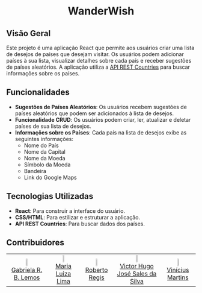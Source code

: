 <h1 align="center">WanderWish</h1>

<h2>Visão Geral</h2>
    <p>
        Este projeto é uma aplicação React que permite aos usuários criar uma lista de desejos de países que desejam visitar. 
        Os usuários podem adicionar países à sua lista, visualizar detalhes sobre cada país e receber sugestões de países aleatórios. 
        A aplicação utiliza a <a href="https://restcountries.com/">API REST Countries</a> para buscar informações sobre os países.
    </p>

<h2>Funcionalidades</h2>
    <ul>
        <li><strong>Sugestões de Países Aleatórios</strong>: Os usuários recebem sugestões de países aleatórios que podem ser adicionados à lista de desejos.</li>
        <li><strong>Funcionalidade CRUD</strong>: Os usuários podem criar, ler, atualizar e deletar países de sua lista de desejos.</li>
        <li><strong>Informações sobre os Países</strong>: Cada país na lista de desejos exibe as seguintes informações:
            <ul>
                <li>Nome do País</li>
                <li>Nome da Capital</li>
                <li>Nome da Moeda</li>
                <li>Símbolo da Moeda</li>
                <li>Bandeira</li>
                <li>Link do Google Maps</li>
            </ul>
        </li>
    </ul>

<h2>Tecnologias Utilizadas</h2>
    <ul>
        <li><strong>React</strong>: Para construir a interface do usuário.</li>
        <li><strong>CSS/HTML</strong>: Para estilizar e estruturar a aplicação.</li>
        <li><strong>API REST Countries</strong>: Para buscar dados dos países.</li>
    </ul>

<h2>Contribuidores</h2>

<table>
  <tbody>
    <tr>
      <td align="center"><a href="https://github.com/GabrielaRBLemos"><img src="https://github.com/GabrielaRBLemos.png" width="auto" height="8.25%"/><br>Gabriela R. B. Lemos</a></td>
      <td align="center"><a href="https://github.com/mlrlima/"><img src="https://github.com/mlrlima.png" width="auto" height="8.25%"/><br>Maria Luiza Lima</a></td>
            <td align="center"><a href="https://github.com/Roberto20deluxe/"><img src="https://github.com/Roberto20deluxe.png" width="auto" height="8.25%"/><br>Roberto Regis</a></td>
      <td align="center"><a href="https://github.com/VictorHugoJSS"><img src="https://github.com/VictorHugoJSS.png" width="auto" height="8.25%"/><br>Victor Hugo José Sales da Silva</a></td>
      <td align="center"><a href="https://github.com/vini-mgan"><img src="https://github.com/vini-mgan.png" width="auto" height="8.25%"/><br>Vinícius Martins</a></td>
    </tr>
  </tbody>
</table>
